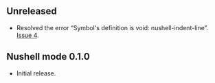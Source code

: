 ## Unreleased

* Resolved the error “Symbol's definition is void: nushell-indent-line”.
  [Issue 4](https://github.com/mrkkrp/emacs-nushell/issues/4).

## Nushell mode 0.1.0

* Initial release.
